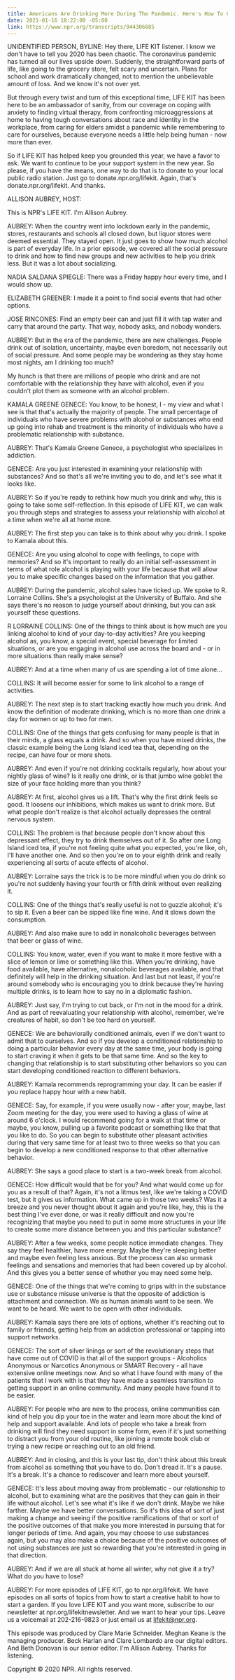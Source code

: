 ```yaml
---
title: Americans Are Drinking More During The Pandemic. Here's How To Cut Back
date: 2021-01-16 18:22:00 -05:00
link: https://www.npr.org/transcripts/944306885
---
```


UNIDENTIFIED PERSON, BYLINE: Hey there, LIFE KIT listener. I know we don't have to tell you 2020 has been chaotic. The coronavirus pandemic has turned all our lives upside down. Suddenly, the straightforward parts of life, like going to the grocery store, felt scary and uncertain. Plans for school and work dramatically changed, not to mention the unbelievable amount of loss. And we know it's not over yet.

But through every twist and turn of this exceptional time, LIFE KIT has been here to be an ambassador of sanity, from our coverage on coping with anxiety to finding virtual therapy, from confronting microaggressions at home to having tough conversations about race and identity in the workplace, from caring for elders amidst a pandemic while remembering to care for ourselves, because everyone needs a little help being human - now more than ever.

So if LIFE KIT has helped keep you grounded this year, we have a favor to ask. We want to continue to be your support system in the new year. So please, if you have the means, one way to do that is to donate to your local public radio station. Just go to donate.npr.org/lifekit. Again, that's donate.npr.org/lifekit. And thanks.

ALLISON AUBREY, HOST:

This is NPR's LIFE KIT. I'm Allison Aubrey.


AUBREY: When the country went into lockdown early in the pandemic, stores, restaurants and schools all closed down, but liquor stores were deemed essential. They stayed open. It just goes to show how much alcohol is part of everyday life. In a prior episode, we covered all the social pressure to drink and how to find new groups and new activities to help you drink less. But it was a lot about socializing.


NADIA SALDANA SPIEGLE: There was a Friday happy hour every time, and I would show up.

ELIZABETH GREENER: I made it a point to find social events that had other options.

JOSE RINCONES: Find an empty beer can and just fill it with tap water and carry that around the party. That way, nobody asks, and nobody wonders.

AUBREY: But in the era of the pandemic, there are new challenges. People drink out of isolation, uncertainty, maybe even boredom, not necessarily out of social pressure. And some people may be wondering as they stay home most nights, am I drinking too much?

My hunch is that there are millions of people who drink and are not comfortable with the relationship they have with alcohol, even if you couldn't plot them as someone with an alcohol problem.

KAMALA GREENE GENECE: You know, to be honest, I - my view and what I see is that that's actually the majority of people. The small percentage of individuals who have severe problems with alcohol or substances who end up going into rehab and treatment is the minority of individuals who have a problematic relationship with substance.

AUBREY: That's Kamala Greene Genece, a psychologist who specializes in addiction.

GENECE: Are you just interested in examining your relationship with substances? And so that's all we're inviting you to do, and let's see what it looks like.

AUBREY: So if you're ready to rethink how much you drink and why, this is going to take some self-reflection. In this episode of LIFE KIT, we can walk you through steps and strategies to assess your relationship with alcohol at a time when we're all at home more.


AUBREY: The first step you can take is to think about why you drink. I spoke to Kamala about this.

GENECE: Are you using alcohol to cope with feelings, to cope with memories? And so it's important to really do an initial self-assessment in terms of what role alcohol is playing with your life because that will allow you to make specific changes based on the information that you gather.

AUBREY: During the pandemic, alcohol sales have ticked up. We spoke to R. Lorraine Collins. She's a psychologist at the University of Buffalo. And she says there's no reason to judge yourself about drinking, but you can ask yourself these questions.

R LORRAINE COLLINS: One of the things to think about is how much are you linking alcohol to kind of your day-to-day activities? Are you keeping alcohol as, you know, a special event, special beverage for limited situations, or are you engaging in alcohol use across the board and - or in more situations than really make sense?

AUBREY: And at a time when many of us are spending a lot of time alone...

COLLINS: It will become easier for some to link alcohol to a range of activities.

AUBREY: The next step is to start tracking exactly how much you drink. And know the definition of moderate drinking, which is no more than one drink a day for women or up to two for men.

COLLINS: One of the things that gets confusing for many people is that in their minds, a glass equals a drink. And so when you have mixed drinks, the classic example being the Long Island iced tea that, depending on the recipe, can have four or more shots.

AUBREY: And even if you're not drinking cocktails regularly, how about your nightly glass of wine? Is it really one drink, or is that jumbo wine goblet the size of your face holding more than you think?


AUBREY: At first, alcohol gives us a lift. That's why the first drink feels so good. It loosens our inhibitions, which makes us want to drink more. But what people don't realize is that alcohol actually depresses the central nervous system.

COLLINS: The problem is that because people don't know about this depressant effect, they try to drink themselves out of it. So after one Long Island iced tea, if you're not feeling quite what you expected, you're like, oh, I'll have another one. And so then you're on to your eighth drink and really experiencing all sorts of acute effects of alcohol.

AUBREY: Lorraine says the trick is to be more mindful when you do drink so you're not suddenly having your fourth or fifth drink without even realizing it.

COLLINS: One of the things that's really useful is not to guzzle alcohol; it's to sip it. Even a beer can be sipped like fine wine. And it slows down the consumption.

AUBREY: And also make sure to add in nonalcoholic beverages between that beer or glass of wine.

COLLINS: You know, water, even if you want to make it more festive with a slice of lemon or lime or something like this. When you're drinking, have food available, have alternative, nonalcoholic beverages available, and that definitely will help in the drinking situation. And last but not least, if you're around somebody who is encouraging you to drink because they're having multiple drinks, is to learn how to say no in a diplomatic fashion.

AUBREY: Just say, I'm trying to cut back, or I'm not in the mood for a drink. And as part of reevaluating your relationship with alcohol, remember, we're creatures of habit, so don't be too hard on yourself.

GENECE: We are behaviorally conditioned animals, even if we don't want to admit that to ourselves. And so if you develop a conditioned relationship to doing a particular behavior every day at the same time, your body is going to start craving it when it gets to be that same time. And so the key to changing that relationship is to start substituting other behaviors so you can start developing conditioned reaction to different behaviors.

AUBREY: Kamala recommends reprogramming your day. It can be easier if you replace happy hour with a new habit.

GENECE: Say, for example, if you were usually now - after your, maybe, last Zoom meeting for the day, you were used to having a glass of wine at around 6 o'clock. I would recommend going for a walk at that time or maybe, you know, pulling up a favorite podcast or something like that that you like to do. So you can begin to substitute other pleasant activities during that very same time for at least two to three weeks so that you can begin to develop a new conditioned response to that other alternative behavior.

AUBREY: She says a good place to start is a two-week break from alcohol.


GENECE: How difficult would that be for you? And what would come up for you as a result of that? Again, it's not a litmus test, like we're taking a COVID test, but it gives us information. What came up in those two weeks? Was it a breeze and you never thought about it again and you're like, hey, this is the best thing I've ever done, or was it really difficult and now you're recognizing that maybe you need to put in some more structures in your life to create some more distance between you and this particular substance?

AUBREY: After a few weeks, some people notice immediate changes. They say they feel healthier, have more energy. Maybe they're sleeping better and maybe even feeling less anxious. But the process can also unmask feelings and sensations and memories that had been covered up by alcohol. And this gives you a better sense of whether you may need some help.

GENECE: One of the things that we're coming to grips with in the substance use or substance misuse universe is that the opposite of addiction is attachment and connection. We as human animals want to be seen. We want to be heard. We want to be open with other individuals.

AUBREY: Kamala says there are lots of options, whether it's reaching out to family or friends, getting help from an addiction professional or tapping into support networks.

GENECE: The sort of silver linings or sort of the revolutionary steps that have come out of COVID is that all of the support groups - Alcoholics Anonymous or Narcotics Anonymous or SMART Recovery - all have extensive online meetings now. And so what I have found with many of the patients that I work with is that they have made a seamless transition to getting support in an online community. And many people have found it to be easier.

AUBREY: For people who are new to the process, online communities can kind of help you dip your toe in the water and learn more about the kind of help and support available. And lots of people who take a break from drinking will find they need support in some form, even if it's just something to distract you from your old routine, like joining a remote book club or trying a new recipe or reaching out to an old friend.


AUBREY: And in closing, and this is your last tip, don't think about this break from alcohol as something that you have to do. Don't dread it. It's a pause. It's a break. It's a chance to rediscover and learn more about yourself.

GENECE: It's less about moving away from problematic - our relationship to alcohol, but to examining what are the positives that they can gain in their life without alcohol. Let's see what it's like if we don't drink. Maybe we hike farther. Maybe we have better conversations. So it's this idea of sort of just making a change and seeing if the positive ramifications of that or sort of the positive outcomes of that make you more interested in pursuing that for longer periods of time. And again, you may choose to use substances again, but you may also make a choice because of the positive outcomes of not using substances are just so rewarding that you're interested in going in that direction.

AUBREY: And if we are all stuck at home all winter, why not give it a try? What do you have to lose?


AUBREY: For more episodes of LIFE KIT, go to npr.org/lifekit. We have episodes on all sorts of topics from how to start a creative habit to how to start a garden. If you love LIFE KIT and you want more, subscribe to our newsletter at npr.org/lifekitnewsletter. And we want to hear your tips. Leave us a voicemail at 202-216-9823 or just email us at lifekit@npr.org.

This episode was produced by Clare Marie Schneider. Meghan Keane is the managing producer. Beck Harlan and Clare Lombardo are our digital editors. And Beth Donovan is our senior editor. I'm Allison Aubrey. Thanks for listening.


Copyright © 2020 NPR. All rights reserved.